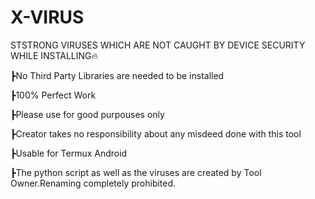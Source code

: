 # X-VIRUS
STSTRONG VIRUSES WHICH ARE NOT CAUGHT BY DEVICE SECURITY WHILE INSTALLING🔥


┣No Third Party Libraries are needed to be installed

┣100% Perfect Work

┣Please use for good purpouses only

┣Creator takes no responsibility about any misdeed done with this tool

┣Usable for Termux Android

┣The python script as well as the viruses are created by Tool Owner.Renaming completely prohibited.
